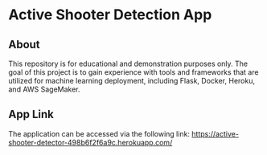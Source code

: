 # Active Shooter Detection App

## About
This repository is for educational and demonstration purposes only. The goal of this project is to gain experience with tools and frameworks that are utilized for machine learning deployment, including Flask, Docker, Heroku, and AWS SageMaker.

## App Link
The application can be accessed via the following link: https://active-shooter-detector-498b6f2f6a9c.herokuapp.com/